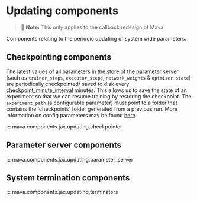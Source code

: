 # Updating components

> 🚧 **Note:** This only applies to the callback redesign of Mava.

Components relating to the periodic updating of system wide parameters.

## Checkpointing components
The latest values of all [parameters in the store of the parameter server][param_server_store] (such as `trainer_steps`, `executor_steps`, `network_weights` & `optmiser state`) are periodically checkpointed/ saved to disk every [checkpoint_minute_interval][checkpointer_config] minutes. This allows us to save the state of an experiment so that we can resume training by restoring the checkpoint. The `experiment_path` (a configurable parameter) must point to a folder that contains the 'checkpoints' folder generated from a previous run. More information on config parameters may be found [here](../getting_started/config.md).

::: mava.components.jax.updating.checkpointer

## Parameter server components
::: mava.components.jax.updating.parameter_server

## System termination components
::: mava.components.jax.updating.terminators

[checkpointer_config]: https://github.com/instadeepai/Mava/blob/develop/mava/components/jax/updating/checkpointer.py#L32
[param_server_store]: https://github.com/instadeepai/Mava/blob/develop/mava/components/jax/updating/parameter_server.py#L110
